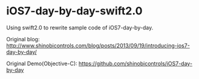 # iOS7-day-by-day-swift2.0
Using swift2.0 to rewrite sample code of  iOS7-day-by-day.

Original blog: http://www.shinobicontrols.com/blog/posts/2013/09/19/introducing-ios7-day-by-day/

Original Demo(Objective-C): https://github.com/shinobicontrols/iOS7-day-by-day
